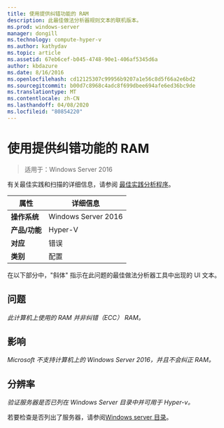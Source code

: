 ```yaml
---
title: 使用提供纠错功能的 RAM
description: 此最佳做法分析器规则文本的联机版本。
ms.prod: windows-server
manager: dongill
ms.technology: compute-hyper-v
ms.author: kathydav
ms.topic: article
ms.assetid: 67eb6cef-b045-4748-90e1-406af5345d6a
author: kbdazure
ms.date: 8/16/2016
ms.openlocfilehash: cd12125307c99956b9207a1e56c8d5f66a2e6bd2
ms.sourcegitcommit: b00d7c8968c4adc8f699dbee694afe6ed36bc9de
ms.translationtype: MT
ms.contentlocale: zh-CN
ms.lasthandoff: 04/08/2020
ms.locfileid: "80854220"
---
```

# <a name="use-ram-that-provides-error-correction"></a>使用提供纠错功能的 RAM

>适用于：Windows Server 2016

有关最佳实践和扫描的详细信息，请参阅 [最佳实践分析程序](https://go.microsoft.com/fwlink/?LinkId=122786)。  
  
|属性|详细信息|  
|-|-|  
|**操作系统**|Windows Server 2016|  
|**产品/功能**|Hyper-V|  
|**对应**|错误|  
|**类别**|配置|  
  
在以下部分中，"斜体" 指示在此问题的最佳做法分析器工具中出现的 UI 文本。  
  
## <a name="issue"></a>问题  
  
*此计算机上使用的 RAM 并非纠错（ECC） RAM。*  
  
## <a name="impact"></a>影响  
  
*Microsoft 不支持计算机上的 Windows Server 2016，并且不会纠正 RAM。*  
  
## <a name="resolution"></a>分辨率  
  
*验证服务器是否已列在 Windows Server 目录中并可用于 Hyper-v。*  
  
若要检查是否列出了服务器，请参阅[Windows server 目录](https://www.windowsservercatalog.com/)。  
  


